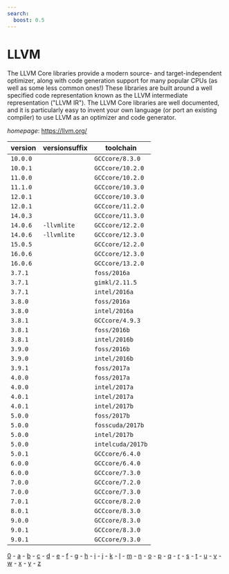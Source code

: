 ```yaml
---
search:
  boost: 0.5
---
```

# LLVM

The LLVM Core libraries provide a modern source- and target-independent  optimizer, along with code generation support for many popular CPUs  (as well as some less common ones!) These libraries are built around a well  specified code representation known as the LLVM intermediate representation  ("LLVM IR"). The LLVM Core libraries are well documented, and it is  particularly easy to invent your own language (or port an existing compiler)  to use LLVM as an optimizer and code generator.

*homepage*: <https://llvm.org/>

version | versionsuffix | toolchain
--------|---------------|----------
``10.0.0`` |  | ``GCCcore/8.3.0``
``10.0.1`` |  | ``GCCcore/10.2.0``
``11.0.0`` |  | ``GCCcore/10.2.0``
``11.1.0`` |  | ``GCCcore/10.3.0``
``12.0.1`` |  | ``GCCcore/10.3.0``
``12.0.1`` |  | ``GCCcore/11.2.0``
``14.0.3`` |  | ``GCCcore/11.3.0``
``14.0.6`` | ``-llvmlite`` | ``GCCcore/12.2.0``
``14.0.6`` | ``-llvmlite`` | ``GCCcore/12.3.0``
``15.0.5`` |  | ``GCCcore/12.2.0``
``16.0.6`` |  | ``GCCcore/12.3.0``
``16.0.6`` |  | ``GCCcore/13.2.0``
``3.7.1`` |  | ``foss/2016a``
``3.7.1`` |  | ``gimkl/2.11.5``
``3.7.1`` |  | ``intel/2016a``
``3.8.0`` |  | ``foss/2016a``
``3.8.0`` |  | ``intel/2016a``
``3.8.1`` |  | ``GCCcore/4.9.3``
``3.8.1`` |  | ``foss/2016b``
``3.8.1`` |  | ``intel/2016b``
``3.9.0`` |  | ``foss/2016b``
``3.9.0`` |  | ``intel/2016b``
``3.9.1`` |  | ``foss/2017a``
``4.0.0`` |  | ``foss/2017a``
``4.0.0`` |  | ``intel/2017a``
``4.0.1`` |  | ``intel/2017a``
``4.0.1`` |  | ``intel/2017b``
``5.0.0`` |  | ``foss/2017b``
``5.0.0`` |  | ``fosscuda/2017b``
``5.0.0`` |  | ``intel/2017b``
``5.0.0`` |  | ``intelcuda/2017b``
``5.0.1`` |  | ``GCCcore/6.4.0``
``6.0.0`` |  | ``GCCcore/6.4.0``
``6.0.0`` |  | ``GCCcore/7.3.0``
``7.0.0`` |  | ``GCCcore/7.2.0``
``7.0.0`` |  | ``GCCcore/7.3.0``
``7.0.1`` |  | ``GCCcore/8.2.0``
``8.0.1`` |  | ``GCCcore/8.3.0``
``9.0.0`` |  | ``GCCcore/8.3.0``
``9.0.1`` |  | ``GCCcore/8.3.0``
``9.0.1`` |  | ``GCCcore/9.3.0``

[0](../0/index.md) - [a](../a/index.md) - [b](../b/index.md) - [c](../c/index.md) - [d](../d/index.md) - [e](../e/index.md) - [f](../f/index.md) - [g](../g/index.md) - [h](../h/index.md) - [i](../i/index.md) - [j](../j/index.md) - [k](../k/index.md) - [l](../l/index.md) - [m](../m/index.md) - [n](../n/index.md) - [o](../o/index.md) - [p](../p/index.md) - [q](../q/index.md) - [r](../r/index.md) - [s](../s/index.md) - [t](../t/index.md) - [u](../u/index.md) - [v](../v/index.md) - [w](../w/index.md) - [x](../x/index.md) - [y](../y/index.md) - [z](../z/index.md)

